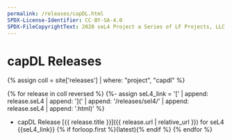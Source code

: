 ```yaml
---
permalink: /releases/capDL.html
SPDX-License-Identifier: CC-BY-SA-4.0
SPDX-FileCopyrightText: 2020 seL4 Project a Series of LF Projects, LLC.
---
```


# capDL Releases

{% assign coll = site['releases'] | where: "project", "capdl" %}

{% for release in coll reversed %}
{%- assign seL4_link = '[' | append: release.seL4 | append: '](' |
                       append: '/releases/sel4/' | append: release.seL4 |
                       append: '.html)' %}
- capDL Release [{{ release.title }}]({{ release.url | relative_url }}) for seL4 {{seL4_link}} {% if forloop.first %}(latest){% endif %}
{% endfor %}
